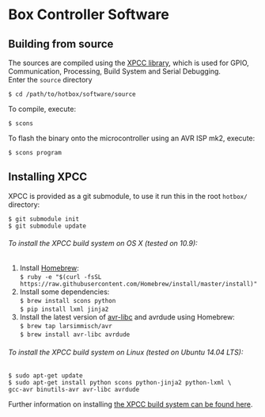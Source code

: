 # Box Controller Software

## Building from source

The sources are compiled using the [XPCC library][xpcc], which is used for
GPIO, Communication, Processing, Build System and Serial Debugging.  
Enter the `source` directory

	$ cd /path/to/hotbox/software/source

To compile, execute:

	$ scons

To flash the binary onto the microcontroller using an AVR ISP mk2, execute:

	$ scons program


Installing XPCC
---------------

XPCC is provided as a git submodule, to use it run this in the root `hotbox/` directory:

	$ git submodule init
	$ git submodule update


###### To install the XPCC build system on OS X (tested on 10.9):

1.	Install [Homebrew][]:  
	`$ ruby -e "$(curl -fsSL https://raw.githubusercontent.com/Homebrew/install/master/install)"`
2.	Install some dependencies:  
	`$ brew install scons python`  
	`$ pip install lxml jinja2`
3.	Install the latest version of [avr-libc][avrlibc] and avrdude using Homebrew:  
	`$ brew tap larsimmisch/avr`  
	`$ brew install avr-libc avrdude`


###### To install the XPCC build system on Linux (tested on Ubuntu 14.04 LTS):

	$ sudo apt-get update
	$ sudo apt-get install python scons python-jinja2 python-lxml \
	gcc-avr binutils-avr avr-libc avrdude


Further information on installing [the XPCC build system can be found here][xpcc-install].


[xpcc]: http://develop.xpcc.io/
[homebrew]: http://mxcl.github.com/homebrew/
[avrlibc]: https://github.com/larsimmisch/homebrew-avr
[xpcc-install]: http://develop.xpcc.io/install.html
